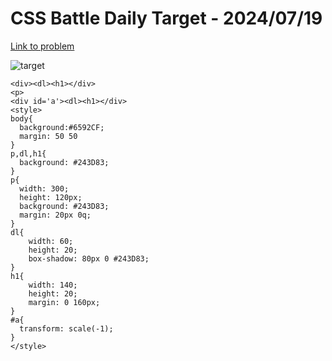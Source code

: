 # CSS Battle Daily Target - 2024/07/19

[Link to problem](https://cssbattle.dev/play/zqsEhghz74OQZxY841Mh)

![target](https://firebasestorage.googleapis.com/v0/b/cssbattleapp.appspot.com/o/user%2Fummd3POvEDfFyeFvVdOMG3OOrwE2%2Ftargets%2Ftarget_Y9GeINv.png?alt=media)

```
<div><dl><h1></div>
<p>
<div id='a'><dl><h1></div>
<style>
body{
  background:#6592CF;
  margin: 50 50
}
p,dl,h1{
  background: #243D83;
}
p{
  width: 300;
  height: 120px;
  background: #243D83;
  margin: 20px 0q;
}
dl{
    width: 60;
    height: 20;
    box-shadow: 80px 0 #243D83;
}
h1{
    width: 140;
    height: 20;   
    margin: 0 160px;
}
#a{
  transform: scale(-1);
}
</style>
```
